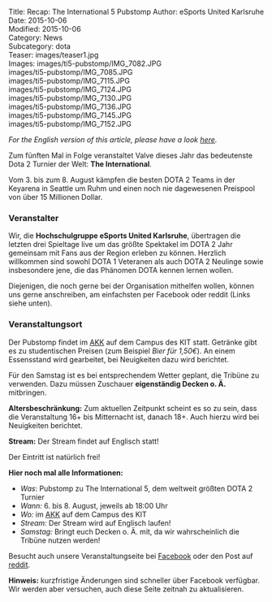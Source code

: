 Title: Recap: The International 5 Pubstomp
Author: eSports United Karlsruhe  
Date: 2015-10-06  
Modified: 2015-10-06  
Category: News  
Subcategory: dota  
Teaser: images/teaser1.jpg  
Images: images/ti5-pubstomp/IMG_7082.JPG  
        images/ti5-pubstomp/IMG_7085.JPG  
        images/ti5-pubstomp/IMG_7115.JPG  
        images/ti5-pubstomp/IMG_7124.JPG  
        images/ti5-pubstomp/IMG_7130.JPG  
        images/ti5-pubstomp/IMG_7136.JPG  
        images/ti5-pubstomp/IMG_7145.JPG  
        images/ti5-pubstomp/IMG_7152.JPG  


*For the English version of this article, please have a look [here](http://esuka.github.io/drafts/the-international-5-pubstomp-en.html).*

Zum fünften Mal in Folge veranstaltet Valve dieses Jahr das bedeutenste Dota 2 Turnier der Welt: **The International**.

Vom 3. bis zum 8. August kämpfen die besten DOTA 2 Teams in der Keyarena in Seattle um Ruhm und einen noch nie dagewesenen Preispool von über 15 Millionen Dollar.  

### Veranstalter

Wir, die **Hochschulgruppe eSports United Karlsruhe**, übertragen die letzten drei Spieltage live um das größte Spektakel im DOTA 2 Jahr gemeinsam mit Fans aus der Region erleben zu können. Herzlich willkommen sind sowohl DOTA 1 Veteranen als auch DOTA 2 Neulinge sowie insbesondere jene, die das Phänomen DOTA kennen lernen wollen.  

Diejenigen, die noch gerne bei der Organisation mithelfen wollen, können uns gerne anschreiben, am einfachsten per Facebook oder reddit (Links siehe unten).

### Veranstaltungsort

Der Pubstomp findet im [AKK](http://www.akk.org/adresse.php) auf dem Campus des KIT statt.
Getränke gibt es zu studentischen Preisen (zum Beispiel *Bier für 1,50€*). An einem Essensstand wird gearbeitet, bei Neuigkeiten dazu wird berichtet.

Für den Samstag ist es bei entsprechendem Wetter geplant, die Tribüne zu verwenden. Dazu müssen Zuschauer **eigenständig Decken o. Ä.** mitbringen.

**Altersbeschränkung:** Zum aktuellen Zeitpunkt scheint es so zu sein, dass die Veranstaltung 16+ bis Mitternacht ist, danach 18+. Auch hierzu wird bei Neuigkeiten berichtet.

**Stream:** Der Stream findet auf Englisch statt!


Der Eintritt ist natürlich frei!


**Hier noch mal alle Informationen:**  
 - *Was*: Pubstomp zu The International 5, dem weltweit größten DOTA 2 Turnier  
 - *Wann:* 6. bis 8. August, jeweils ab 18:00 Uhr  
 - *Wo:* im [AKK](http://www.akk.org/adresse.php) auf dem Campus des KIT  
 - *Stream:* Der Stream wird auf Englisch laufen!  
 - *Samstag:* Bringt euch Decken o. Ä. mit, da wir wahrscheinlich die Tribüne nutzen werden!  


Besucht auch unsere Veranstaltungseite bei [Facebook](http://www.facebook.com/events/922061171171094/922672191109992/) oder den Post auf [reddit](https://www.reddit.com/r/DotA2/comments/3bme6e/ti5_in_karlsruhe_germany/?ref=share&ref_source=link).

**Hinweis:** kurzfristige Änderungen sind schneller über Facebook verfügbar. Wir werden aber versuchen, auch diese Seite zeitnah zu aktualisieren.  
